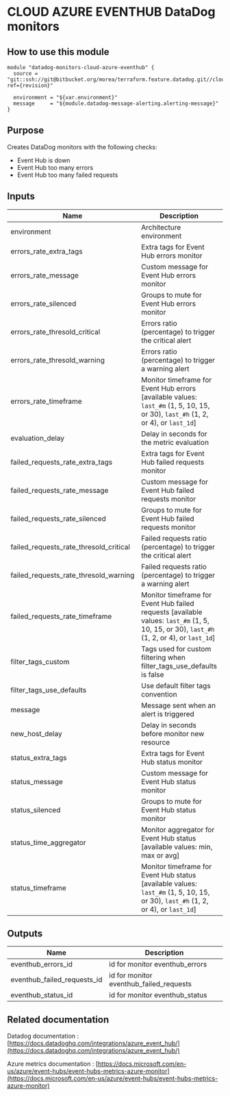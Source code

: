 # CLOUD AZURE EVENTHUB DataDog monitors

## How to use this module

```
module "datadog-monitors-cloud-azure-eventhub" {
  source = "git::ssh://git@bitbucket.org/morea/terraform.feature.datadog.git//cloud/azure/eventhub?ref={revision}"

  environment = "${var.environment}"
  message     = "${module.datadog-message-alerting.alerting-message}"
}

```

## Purpose

Creates DataDog monitors with the following checks:

- Event Hub is down
- Event Hub too many errors
- Event Hub too many failed requests

## Inputs

| Name | Description | Type | Default | Required |
|------|-------------|:----:|:-----:|:-----:|
| environment | Architecture environment | string | - | yes |
| errors_rate_extra_tags | Extra tags for Event Hub errors monitor | list | `<list>` | no |
| errors_rate_message | Custom message for Event Hub errors monitor | string | `` | no |
| errors_rate_silenced | Groups to mute for Event Hub errors monitor | map | `<map>` | no |
| errors_rate_thresold_critical | Errors ratio (percentage) to trigger the critical alert | string | `90` | no |
| errors_rate_thresold_warning | Errors ratio (percentage) to trigger a warning alert | string | `50` | no |
| errors_rate_timeframe | Monitor timeframe for Event Hub errors [available values: `last_#m` (1, 5, 10, 15, or 30), `last_#h` (1, 2, or 4), or `last_1d`] | string | `last_5m` | no |
| evaluation_delay | Delay in seconds for the metric evaluation | string | `900` | no |
| failed_requests_rate_extra_tags | Extra tags for Event Hub failed requests monitor | list | `<list>` | no |
| failed_requests_rate_message | Custom message for Event Hub failed requests monitor | string | `` | no |
| failed_requests_rate_silenced | Groups to mute for Event Hub failed requests monitor | map | `<map>` | no |
| failed_requests_rate_thresold_critical | Failed requests ratio (percentage) to trigger the critical alert | string | `90` | no |
| failed_requests_rate_thresold_warning | Failed requests ratio (percentage) to trigger a warning alert | string | `50` | no |
| failed_requests_rate_timeframe | Monitor timeframe for Event Hub failed requests [available values: `last_#m` (1, 5, 10, 15, or 30), `last_#h` (1, 2, or 4), or `last_1d`] | string | `last_5m` | no |
| filter_tags_custom | Tags used for custom filtering when filter_tags_use_defaults is false | string | `*` | no |
| filter_tags_use_defaults | Use default filter tags convention | string | `true` | no |
| message | Message sent when an alert is triggered | string | - | yes |
| new_host_delay | Delay in seconds before monitor new resource | string | `300` | no |
| status_extra_tags | Extra tags for Event Hub status monitor | list | `<list>` | no |
| status_message | Custom message for Event Hub status monitor | string | `` | no |
| status_silenced | Groups to mute for Event Hub status monitor | map | `<map>` | no |
| status_time_aggregator | Monitor aggregator for Event Hub status [available values: min, max or avg] | string | `max` | no |
| status_timeframe | Monitor timeframe for Event Hub status [available values: `last_#m` (1, 5, 10, 15, or 30), `last_#h` (1, 2, or 4), or `last_1d`] | string | `last_5m` | no |

## Outputs

| Name | Description |
|------|-------------|
| eventhub_errors_id | id for monitor eventhub_errors |
| eventhub_failed_requests_id | id for monitor eventhub_failed_requests |
| eventhub_status_id | id for monitor eventhub_status |

## Related documentation

Datadog documentation : [https://docs.datadoghq.com/integrations/azure_event_hub/](https://docs.datadoghq.com/integrations/azure_event_hub/)

Azure metrics documentation : [https://docs.microsoft.com/en-us/azure/event-hubs/event-hubs-metrics-azure-monitor](https://docs.microsoft.com/en-us/azure/event-hubs/event-hubs-metrics-azure-monitor)
